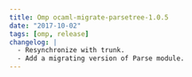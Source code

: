 ```yaml
---
title: Omp ocaml-migrate-parsetree-1.0.5
date: "2017-10-02"
tags: [omp, release]
changelog: |
  - Resynchronize with trunk.
  - Add a migrating version of Parse module.
---
```


